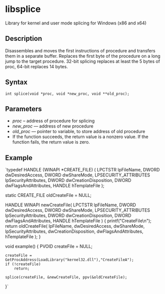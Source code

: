libsplice
=========
Library for kernel and user mode splicing for Windows (x86 and x64)

Description
--------
Disassembles and moves the first instructions of procedure and transfers them in a separate buffer. Replaces the first byte of the procedure on a long jump to the target procedure. 
32-bit splicing replaces at least the 5 bytes of proc, 64-bit replaces 14 bytes.

Syntax
------
`int splice(void *proc, void *new_proc, void **old_proc);`

Parameters
----------
- *proc* – address of procedure for splicing
- *new_proc* — address of new procedure
- *old_proc* — pointer to variable, to store address of old procedure
- If the function succeeds, the return value is a nonzero value.
If the function fails, the return value is zero.

Example
-------


`typedef HANDLE (WINAPI *CREATE_FILE) (
	LPCTSTR lpFileName,
	DWORD dwDesiredAccess,
	DWORD dwShareMode,
	LPSECURITY_ATTRIBUTES lpSecurityAttributes,
	DWORD dwCreationDisposition,
	DWORD dwFlagsAndAttributes,
	HANDLE hTemplateFile
	);

static CREATE_FILE oldCreateFile = NULL;

HANDLE WINAPI newCreateFile(
	LPCTSTR lpFileName,
	DWORD dwDesiredAccess,
	DWORD dwShareMode,
	LPSECURITY_ATTRIBUTES lpSecurityAttributes,
	DWORD dwCreationDisposition,
	DWORD dwFlagsAndAttributes,
	HANDLE hTemplateFile
	)
{
	printf("CreateFile\n");
	return oldCreateFile(
		lpFileName,
		dwDesiredAccess,
		dwShareMode,
		lpSecurityAttributes,
		dwCreationDisposition,
		dwFlagsAndAttributes,
		hTemplateFile
		);
}

void example()
{
	PVOID	createFile = NULL;

	createFile = GetProcAddress(LoadLibrary("kernel32.dll"),"CreateFileA");
	if (!createFile)
		return;

	splice(createFile, &newCreateFile, ppv(&oldCreateFile);
}`